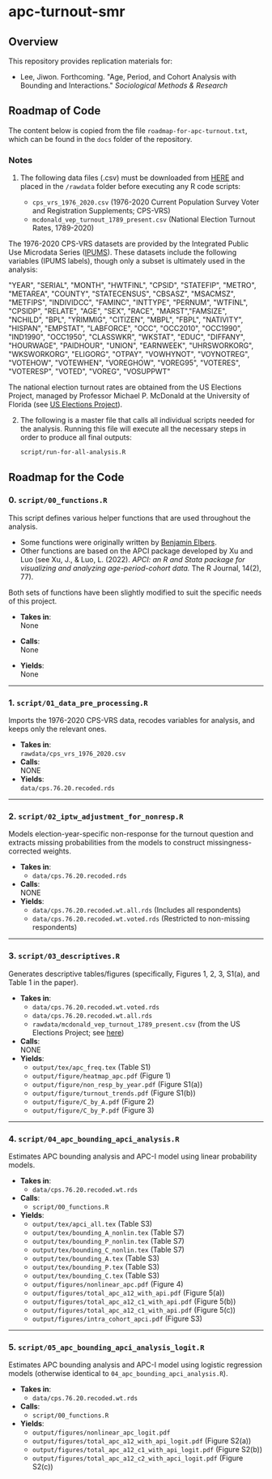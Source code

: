 # apc-turnout-smr

## Overview

This repository provides replication materials for:

* Lee, Jiwon. Forthcoming. "Age, Period, and Cohort Analysis with Bounding and Interactions." _Sociological Methods & Research_


## Roadmap of Code

The content below is copied from the file `roadmap-for-apc-turnout.txt`, which can be found in the `docs` folder of the repository.

### Notes

1. The following data files (.csv) must be downloaded from [HERE](https://www.dropbox.com/scl/fo/21plc08xo0zc59nypuwdf/APVZdluFNZiFq8ASfmsQ4j0?rlkey=uni22opsbafz3fhlw2qg77tec&st=mbcnviuk&dl=0) and placed in the `/rawdata` folder before executing any R code scripts:

   - `cps_vrs_1976_2020.csv` (1976-2020 Current Population Survey Voter and Registration Supplements; CPS-VRS)
   - `mcdonald_vep_turnout_1789_present.csv` (National Election Turnout Rates, 1789-2020)

The 1976-2020 CPS-VRS datasets are provided by the Integrated Public Use Microdata Series ([IPUMS](https://cps.ipums.org/cps/)). These datasets include the following variables (IPUMS labels), though only a subset is ultimately used in the analysis:

"YEAR", "SERIAL", "MONTH", "HWTFINL", "CPSID", "STATEFIP", "METRO", "METAREA", "COUNTY", "STATECENSUS", "CBSASZ", "MSACMSZ", "METFIPS", "INDIVIDCC", "FAMINC", 
"INTTYPE", "PERNUM", "WTFINL", "CPSIDP", "RELATE", "AGE", "SEX", "RACE", "MARST","FAMSIZE", "NCHILD", "BPL", "YRIMMIG", "CITIZEN", "MBPL", "FBPL", "NATIVITY", 
"HISPAN", "EMPSTAT", "LABFORCE", "OCC", "OCC2010", "OCC1990", "IND1990", "OCC1950", "CLASSWKR", "WKSTAT", "EDUC", "DIFFANY", "HOURWAGE", "PAIDHOUR", 
"UNION", "EARNWEEK", "UHRSWORKORG", "WKSWORKORG", "ELIGORG", "OTPAY", "VOWHYNOT", "VOYNOTREG", "VOTEHOW", "VOTEWHEN", "VOREGHOW", "VOREG95", "VOTERES", "VOTERESP",
"VOTED", "VOREG", "VOSUPPWT"
        
The national election turnout rates are obtained from the US Elections Project, managed by Professor Michael P. McDonald at the University of Florida (see [US Elections Project](https://www.electproject.org/election-data/voter-turnout-data)).


2. The following is a master file that calls all individual scripts needed for the analysis. Running this file will execute all the necessary steps in order to produce all final outputs:

   `script/run-for-all-analysis.R`



## Roadmap for the Code

### 0. `script/00_functions.R`

This script defines various helper functions that are used throughout the analysis.  

- Some functions were originally written by [Benjamin Elbers](https://htmlpreview.github.io/?https://github.com/elbersb/weightedcontrasts/blob/master/doc/holford1983.html).
- Other functions are based on the APCI package developed by Xu and Luo (see Xu, J., & Luo, L. (2022). *APCI: an R and Stata package for visualizing and analyzing age-period-cohort data.* The R Journal, 14(2), 77).

Both sets of functions have been slightly modified to suit the specific needs of this project.

- **Takes in**:  
  None

- **Calls**:  
  None

- **Yields**:  
  None

---

### 1. `script/01_data_pre_processing.R`

Imports the 1976-2020 CPS-VRS data, recodes variables for analysis, and keeps only the relevant ones.

- **Takes in**:  
  `rawdata/cps_vrs_1976_2020.csv`
- **Calls**:  
  NONE
- **Yields**:  
  `data/cps.76.20.recoded.rds`

---

### 2. `script/02_iptw_adjustment_for_nonresp.R`

Models election-year-specific non-response for the turnout question and extracts missing probabilities from the models to construct missingness-corrected weights.

- **Takes in**:  
  - `data/cps.76.20.recoded.rds`
- **Calls**:  
  NONE
- **Yields**:  
  - `data/cps.76.20.recoded.wt.all.rds` (Includes all respondents)  
  - `data/cps.76.20.recoded.wt.voted.rds` (Restricted to non-missing respondents)

---

### 3. `script/03_descriptives.R`

Generates descriptive tables/figures (specifically, Figures 1, 2, 3, S1(a), and Table 1 in the paper).

- **Takes in**:  
  - `data/cps.76.20.recoded.wt.voted.rds`  
  - `data/cps.76.20.recoded.wt.all.rds`  
  - `rawdata/mcdonald_vep_turnout_1789_present.csv` (from the US Elections Project; see [here](https://www.electproject.org/))
- **Calls**:  
  NONE
- **Yields**:  
  - `output/tex/apc_freq.tex` (Table S1)  
  - `output/figure/heatmap_apc.pdf` (Figure 1)  
  - `output/figure/non_resp_by_year.pdf` (Figure S1(a))  
  - `output/figure/turnout_trends.pdf` (Figure S1(b))  
  - `output/figure/C_by_A.pdf` (Figure 2)  
  - `output/figure/C_by_P.pdf` (Figure 3)

---

### 4. `script/04_apc_bounding_apci_analysis.R`

Estimates APC bounding analysis and APC-I model using linear probability models.

- **Takes in**:  
  - `data/cps.76.20.recoded.wt.rds`
- **Calls**:  
  - `script/00_functions.R`
- **Yields**:  
  - `output/tex/apci_all.tex` (Table S3)  
  - `output/tex/bounding_A_nonlin.tex` (Table S7)  
  - `output/tex/bounding_P_nonlin.tex` (Table S7)  
  - `output/tex/bounding_C_nonlin.tex` (Table S7)  
  - `output/tex/bounding_A.tex` (Table S3)  
  - `output/tex/bounding_P.tex` (Table S3)  
  - `output/tex/bounding_C.tex` (Table S3)  
  - `output/figures/nonlinear_apc.pdf` (Figure 4)  
  - `output/figures/total_apc_a12_with_api.pdf` (Figure 5(a))  
  - `output/figures/total_apc_a12_c1_with_api.pdf` (Figure 5(b))  
  - `output/figures/total_apc_a12_c1_with_api.pdf` (Figure 5(c))  
  - `output/figures/intra_cohort_apci.pdf` (Figure S3)

---

### 5. `script/05_apc_bounding_apci_analysis_logit.R`

Estimates APC bounding analysis and APC-I model using logistic regression models (otherwise identical to `04_apc_bounding_apci_analysis.R`).

- **Takes in**:  
  - `data/cps.76.20.recoded.wt.rds`
- **Calls**:  
  - `script/00_functions.R`
- **Yields**:  
  - `output/figures/nonlinear_apc_logit.pdf`  
  - `output/figures/total_apc_a12_with_api_logit.pdf` (Figure S2(a))  
  - `output/figures/total_apc_a12_c1_with_api_logit.pdf` (Figure S2(b))  
  - `output/figures/total_apc_a12_c2_with_apci_logit.pdf` (Figure S2(c))

